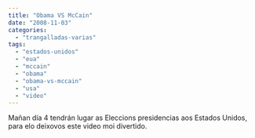 ```yaml
---
title: "Obama VS McCain"
date: "2008-11-03"
categories: 
  - "trangalladas-varias"
tags: 
  - "estados-unidos"
  - "eua"
  - "mccain"
  - "obama"
  - "obama-vs-mccain"
  - "usa"
  - "video"
---
```


Mañan día 4 tendrán lugar as Eleccions presidencias aos Estados Unidos, para elo deixovos este video moi divertido.
